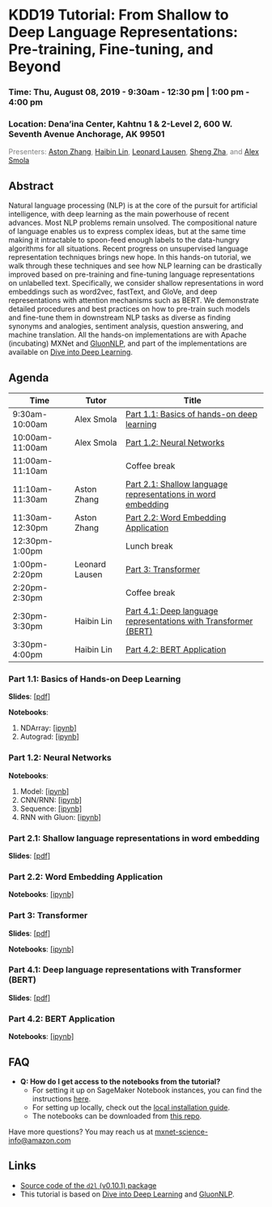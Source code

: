 KDD19 Tutorial: From Shallow to Deep Language Representations: Pre-training, Fine-tuning, and Beyond
==================================================================

<h3>Time: Thu, August 08, 2019 - 9:30am - 12:30 pm | 1:00 pm - 4:00 pm</h3>
<h3>Location: Dena’ina Center, Kahtnu 1 & 2-Level 2, 600 W. Seventh Avenue Anchorage, AK 99501</h3>

<span style="color:grey">Presenters: [Aston Zhang](https://www.astonzhang.com/), [Haibin Lin](https://www.linkedin.com/in/linhaibin/), [Leonard Lausen](https://leonard.lausen.nl/), [Sheng Zha](https://www.linkedin.com/in/shengzha/), and [Alex Smola](https://alex.smola.org/)</span><br/>

Abstract
--------
Natural language processing (NLP) is at the core of the pursuit for artificial intelligence, with deep learning as the main powerhouse of recent advances. Most NLP problems remain unsolved. The compositional nature of language enables us to express complex ideas, but at the same time making it intractable to spoon-feed enough labels to the data-hungry algorithms for all situations. Recent progress on unsupervised language representation techniques brings new hope. In this hands-on tutorial, we walk through these techniques and see how NLP learning can be drastically improved based on pre-training and fine-tuning language representations on unlabelled text. Specifically, we consider shallow representations in word embeddings such as word2vec, fastText, and GloVe, and deep representations with attention mechanisms such as BERT. We demonstrate detailed procedures and best practices on how to pre-train such models and  fine-tune them in downstream NLP tasks as diverse as finding synonyms and analogies, sentiment analysis, question answering, and machine translation. All the hands-on implementations are with Apache (incubating) MXNet and [GluonNLP](http://gluon-nlp.mxnet.io/), and part of the implementations are available on [Dive into Deep Learning](https://www.d2l.ai).


Agenda
------

| Time                 | Tutor               | Title                                                                                                                           |
|----------------------|---------------------|---------------------------------------------------------------------------------------------------------------------------------|
| 9:30am-10:00am       | Alex Smola          | [Part 1.1: Basics of hands-on deep learning](#part-11-basics-of-hands-on-deep-learning)                                         |
| 10:00am-11:00am      | Alex Smola          | [Part 1.2: Neural Networks](#part-12-neural-networks)                                                                           |
| 11:00am-11:10am      |                     | Coffee break                                                                                                                    |
| 11:10am-11:30am      | Aston Zhang         | [Part 2.1: Shallow language representations in word embedding](#part-21-shallow-language-representations-in-word-embedding)     |
| 11:30am-12:30pm      | Aston Zhang         | [Part 2.2: Word Embedding Application](#part-22-word-embedding-application)                                                     |
| 12:30pm-1:00pm       |                     | Lunch break                                                                                                                     |
| 1:00pm-2:20pm        | Leonard Lausen      | [Part 3: Transformer](#part-3-transformer)                                                                                      |
| 2:20pm-2:30pm        |                     | Coffee break                                                                                                                    |
| 2:30pm-3:30pm        | Haibin Lin          | [Part 4.1: Deep language representations with Transformer (BERT)](#part-41-deep-language-representations-with-transformer-bert) |
| 3:30pm-4:00pm        | Haibin Lin          | [Part 4.2: BERT Application](#part-42-bert-application)                                                                         |

### Part 1.1: Basics of Hands-on Deep Learning

**Slides**: [[pdf]](01_ndarray_autograd/Part-1.pdf)

**Notebooks**:

1. NDArray: [[ipynb]](01_ndarray_autograd/ndarray.ipynb)
1. Autograd: [[ipynb]](01_ndarray_autograd/autograd.ipynb)


### Part 1.2: Neural Networks

**Notebooks**:

1. Model: [[ipynb]](02_neural_nets/1-model.ipynb)
1. CNN/RNN: [[ipynb]](02_neural_nets/2-cnn-rnn.ipynb)
1. Sequence: [[ipynb]](02_neural_nets/3-sequence.ipynb)
1. RNN with Gluon: [[ipynb]](02_neural_nets/4-rnn-gluon.ipynb)


### Part 2.1: Shallow language representations in word embedding

**Slides**: [[pdf]](03_word_embedding/Part-2.pdf)


### Part 2.2: Word Embedding Application

**Notebooks**: [[ipynb]](04_word_embedding_app/sim-analogy-sentiment-analysis-rnn-cnn.ipynb)


### Part 3: Transformer

**Slides**: [[pdf]](05_transformer/Part-3.pdf)

**Notebooks**: [[ipynb]](05_transformer/transformer.ipynb)


### Part 4.1: Deep language representations with Transformer (BERT)

**Slides**: [[pdf]](06_bert/Part-4.pdf)


### Part 4.2: BERT Application

**Notebooks**: [[ipynb]](07_bert_app/bert.ipynb)


FAQ
---
- **Q: How do I get access to the notebooks from the tutorial?**
  - For setting it up on SageMaker Notebook instances, you can find the instructions [here](00_setup/sagemaker_setup.md).
  - For setting up locally, check out the [local installation guide](00_setup/install.ipynb).
  - The notebooks can be downloaded from [this repo](https://github.com/astonzhang/KDD19-tutorial/archive/master.zip).

Have more questions? You may reach us at [mxnet-science-info@amazon.com](mailto:mxnet-science-info@amazon.com)

Links
-----

* [Source code of the `d2l` (v0.10.1) package](d2l-0.10.1.py)
* This tutorial is based on [Dive into Deep Learning](https://www.d2l.ai) and [GluonNLP](http://gluon-nlp.mxnet.io/).
